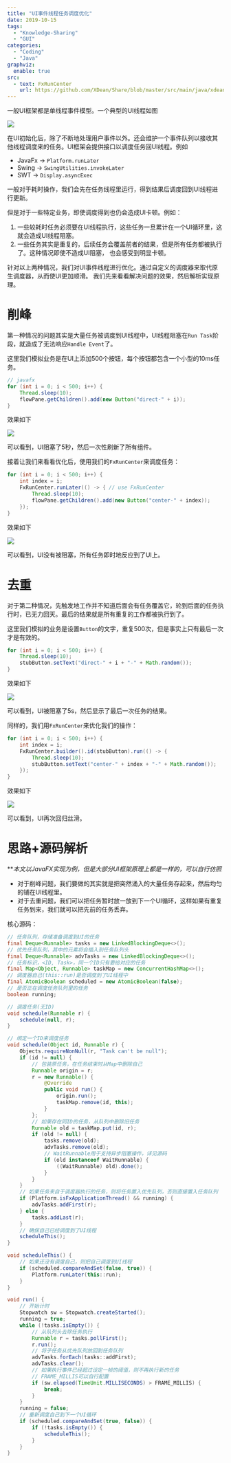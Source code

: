 ```yaml
---
title: "UI事件线程任务调度优化"
date: 2019-10-15
tags: 
  - "Knowledge-Sharing"
  - "GUI"
categories:
  - "Coding"
  - "Java"
graphviz:
  enable: true
src:
  - text: FxRunCenter
    url: https://github.com/XDean/Share/blob/master/src/main/java/xdean/share/gui/schedule/FxRunCenter.java
---
```


一般UI框架都是单线程事件模型。一个典型的UI线程如图

![](ui-loop.svg)

在UI初始化后，除了不断地处理用户事件以外。还会维护一个事件队列以接收其他线程调度来的任务。UI框架会提供接口以调度任务回UI线程。例如

- JavaFx -> `Platform.runLater`
- Swing -> `SwingUtilities.invokeLater`
- SWT -> `Display.asyncExec`

一般对于耗时操作，我们会先在任务线程里运行，得到结果后调度回到UI线程进行更新。

但是对于一些特定业务，即使调度得到也仍会造成UI卡顿。例如：

1. 一些较耗时任务必须要在UI线程执行，这些任务一旦累计在一个UI循环里，这就会造成UI线程阻塞。
2. 一些任务其实是重复的，后续任务会覆盖前者的结果，但是所有任务都被执行了。这种情况即使不造成UI阻塞， 也会感受到明显卡顿。

针对以上两种情况，我们对UI事件线程进行优化。通过自定义的调度器来取代原生调度器，从而使UI更加顺滑。
我们先来看看解决问题的效果，然后解析实现原理。

# 削峰

第一种情况的问题其实是大量任务被调度到UI线程中，UI线程阻塞在`Run Task`阶段，就造成了无法响应`Handle Event`了。

这里我们模拟业务是在UI上添加500个按钮，每个按钮都包含一个小型的10ms任务。

```java
// javafx
for (int i = 0; i < 500; i++) {
    Thread.sleep(10);
    flowPane.getChildren().add(new Button("direct-" + i));
}
```

效果如下

![](before-peak-clipping.gif)

可以看到，UI阻塞了5秒，然后一次性刷新了所有组件。

接着让我们来看看优化后，使用我们的`FxRunCenter`来调度任务：

```java
for (int i = 0; i < 500; i++) {
    int index = i;
    FxRunCenter.runLater(() -> { // use FxRunCenter
        Thread.sleep(10);
        flowPane.getChildren().add(new Button("center-" + index));
    });
}
```

效果如下

![](after-peak-clipping.gif)

可以看到，UI没有被阻塞，所有任务即时地反应到了UI上。

# 去重

对于第二种情况，先触发地工作并不知道后面会有任务覆盖它，轮到后面的任务执行时，已无力回天。最后的结果就是所有重复的工作都被执行到了。

这里我们模拟的业务是设置`Button`的文字，重复500次，但是事实上只有最后一次才是有效的。

```java
for (int i = 0; i < 500; i++) {
    Thread.sleep(10);
    stubButton.setText("direct-" + i + "-" + Math.random());
}
```

效果如下

![](before-de-duplication.gif)

可以看到，UI被阻塞了5s，然后显示了最后一次任务的结果。

同样的，我们用`FxRunCenter`来优化我们的操作：

```java
for (int i = 0; i < 500; i++) {
    int index = i;
    FxRunCenter.builder().id(stubButton).run(() -> {
        Thread.sleep(10);
        stubButton.setText("center-" + index + "-" + Math.random());
    });
}
```

效果如下

![](after-de-duplication.gif)

可以看到，UI再次回归丝滑。

# 思路+源码解析

**_本文以JavaFX实现为例，但是大部分UI框架原理上都是一样的，可以自行仿照_

- 对于削峰问题，我们要做的其实就是把突然涌入的大量任务存起来，然后均匀的铺在UI线程里。
- 对于去重问题，我们可以把任务暂时放一放到下一个UI循环，这样如果有重复任务到来，我们就可以把先前的任务丢弃。

核心源码：

```java
// 任务队列，存储准备调度到UI的任务
final Deque<Runnable> tasks = new LinkedBlockingDeque<>();
// 优先任务队列，其中的元素将会插入到任务队列头
final Deque<Runnable> advTasks = new LinkedBlockingDeque<>();
// 任务标识，<ID, Task>，同一个ID只有要给对应的任务
final Map<Object, Runnable> taskMap = new ConcurrentHashMap<>();
// 调度器自己(this::run)是否调度到了UI线程中
final AtomicBoolean scheduled = new AtomicBoolean(false);
// 是否正在调度任务队列里的任务
boolean running;

// 调度任务(无ID)
void schedule(Runnable r) {
    schedule(null, r);
}

// 绑定一个ID来调度任务
void schedule(Object id, Runnable r) {
    Objects.requireNonNull(r, "Task can't be null");
    if (id != null) {
        // 包装原任务，在任务结束时从Map中删除自己
        Runnable origin = r;
        r = new Runnable() {
            @Override
            public void run() {
                origin.run();
                taskMap.remove(id, this);
            }
        };
        // 如果存在同ID的任务，从队列中删除旧任务
        Runnable old = taskMap.put(id, r);
        if (old != null) {
            tasks.remove(old);
            advTasks.remove(old);
            // WaitRunnable用于支持异步阻塞操作，详见源码
            if (old instanceof WaitRunnable) {
                ((WaitRunnable) old).done();
            }
        }
    }
    // 如果任务来自于调度器执行的任务，则将任务置入优先队列，否则直接置入任务队列
    if (Platform.isFxApplicationThread() && running) {
        advTasks.addFirst(r);
    } else {
        tasks.addLast(r);
    }
    // 确保自己已经调度到了UI线程
    scheduleThis();
}

void scheduleThis() {
    // 如果还没有调度自己，则把自己调度到UI线程
    if (scheduled.compareAndSet(false, true)) {
        Platform.runLater(this::run);
    }
}

void run() {
    // 开始计时
    Stopwatch sw = Stopwatch.createStarted();
    running = true;
    while (!tasks.isEmpty()) {
        // 从队列头去除任务执行
        Runnable r = tasks.pollFirst();
        r.run();
        // 将子任务从优先队列放回到任务队列
        advTasks.forEach(tasks::addFirst);
        advTasks.clear();
        // 如果执行事件已经超过设定一帧的阈值，则不再执行新的任务
        // FRAME_MILLIS可以自行配置
        if (sw.elapsed(TimeUnit.MILLISECONDS) > FRAME_MILLIS) {
            break;
        }
    }
    running = false;
    // 重新调度自己到下一个UI循环
    if (scheduled.compareAndSet(true, false)) {
        if (!tasks.isEmpty()) {
            scheduleThis();
        }
    }
}
```